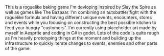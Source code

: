 This is a roguelike baking game I'm devloping inspired by Slay the Spire as well as games like The Bazaaar. I'm combining an autobattler fight with the roguelike formula and having different unique events, encounters, stores and events while you focusing on constructing the best possible kitchen to feed your hungry "customers". I'm currently using placeholder art made by myself in Aesprite and coding in C# in godot. Lots of the code is quite rough as i'm heavily prototyping things at the moment and building up the infrastructure to quickly iterate changes to events, enemies and other parts of the game.
